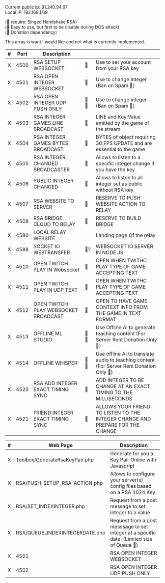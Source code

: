 Current public ip: 81.240.94.97  
Local IP: 192.168.1.69  
  
(🤝 require: Singed Handshake RSA)  
(🤖 Easy to use, but first to be disable during DOS attack)  
(💖 Donation dependancy)
  
This array is want I would like and not what is currently implemented.  

| #   | Port| Description                         |    |        |
| --- | -----| -------------------------------     | -- |------|
|X | 4500 | RSA SETUP WEBSOCKET                 |🤝    | Use to set your account from your RSA key|
|X | 4501 | RSA OPEN INTEGER WEBSOCKET          |🤝    | Use to change integer (Ban on Spam 💖)|
|X | 4502 | RSA OPEN INTEGER UDP PUSH ONLY    | 🤝🤖 | Use to change integer  (Ban on Spam 💖)|
|X | 4503 | RSA INTEGER GAMES LINE BROADCAST    |🤝    | LINE and Key:Value emitted by the game of the stream |
|X | 4504 | RSA INTEGER GAMES BYTES BROADCAST   |🤝    | BYTES of object requiring 30 FPS UPDATE and are essential to the game|
|X | 4505 | RSA INTEGER CHANGED BROADCASTER     |🤝     |Allows to listen to a specific integer change if you have the key|
|X | 4506 | PUBLIC INTEGER CHANGED            |  🤖  |Allows to listen to all integer set as public without RSA key|
|X | 4507 | RSA WEBSITE TO SERVER               |🤝    |RESERVE TO PUSH WEBSITE ACTION TO RELAY|
|X | 4508 | RSA BRIDGE CLOUD TO RELAY           |🤝    |RESERVE TO BUILD BRIDGE|
|X | 4580 | LOCAL RELAY WEBSITE                 |    |Landing page Of the relay|
|X | 4588 | SOCKET IO WEBTRANSFER               |🤝?    |WEBSOCKET IO SERVER IN NODE JS|
|X | 4510 | OPEN TWITCH PLAY IN Websocket       |    🤖|OPEN WHEN TWITHC PLAY TYPE OF GAME ACCEPTING TEXT|
|X | 4511 | OPEN TWITCH PLAY IN UDP TEXT        |    🤖|OPEN WHEN TWITHC PLAY TYPE OF GAME ACCEPTING TEXT|
|X | 4512 | OPEN TWITCH PLAY WEBSOCKET BROADCAST|    🤖|OPEN TO HAVE GAME CONTEXT INFO FROM THE GAME IN TEXT FORMAT|
|X | 4513 | OFFLINE ML STUDIO |🤝    🤖| Use Offline AI to generate teaching content (For Server Rent Donation Only 💖)|
|X | 4514 | OFFLINE WHISPER   |🤝    🤖| Use offline AI to translate audio to teaching content (For Server Rent Donation Only 💖)|
|X | 4520 | RSA ADD INTEGER EXACT TIMING SYNC |🤝|ADD INTEGER TO BE CHANGE AT AN EXACT TIMING TO THE MILLISECONDS |
|X | 4521 | FRIEND INTEGER EXACT TIMING SYNC |🤖|ALLOWS YOUR FRIEND TO LISTEN TO THE INTEGER CHANGE AND PREPARE FOR THE CHANGE|

| #   | Web Page| Description  
| --- | -----| -------------------------------    
|X | Toolbox/GenerateRsaKeyPair.php | Generate for you a Key Pair Online with Javascript  
|X | RSA/PUSH_SETUP_RSA_ACTION.php | Allows to configure your server(s) config files based on a RSA 1024 Key.
|X | RSA/SET_INDEXINTEGER.php | Request from a post message to set integer to a value 
|X | RSA/QUEUE_INDEXINTEGERDATE.php | Request from a post messsage to set integer at a specific date. (Limited size of Queue 💖) 
|X | 4501 | RSA OPEN INTEGER WEBSOCKET          
|X | 4502 | RSA OPEN INTEGER UDP PUSH ONLY   

